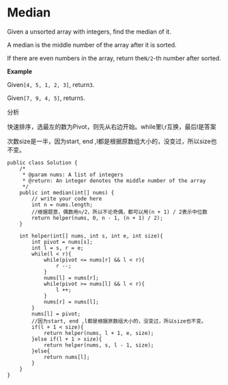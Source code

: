 # Median

Given a unsorted array with integers, find the median of it.

A median is the middle number of the array after it is sorted.

If there are even numbers in the array, return the`N/2`-th number after sorted.

**Example**

Given`[4, 5, 1, 2, 3]`, return`3`.

Given`[7, 9, 4, 5]`, return`5`.

分析

快速排序，选最左的数为Pivot，则先从右边开始。while里l,r互换，最后l是答案

次数size是一半，因为start, end ,l都是根据原数组大小的，没变过，所以size也不变。

```text
public class Solution {
    /*
     * @param nums: A list of integers
     * @return: An integer denotes the middle number of the array
     */
    public int median(int[] nums) {
        // write your code here
        int n = nums.length;
        //根据题意，偶数用n/2，所以不论奇偶，都可以用(n + 1) / 2表示中位数
        return helper(nums, 0, n - 1, (n + 1) / 2);
    }

    int helper(int[] nums, int s, int e, int size){
        int pivot = nums[s];
        int l = s, r = e;
        while(l < r){
            while(pivot <= nums[r] && l < r){
                r --;
            }
            nums[l] = nums[r];
            while(pivot >= nums[l] && l < r){
                l ++;
            }
            nums[r] = nums[l];
        }
        nums[l] = pivot;
        //因为start, end ,l都是根据原数组大小的，没变过，所以size也不变。
        if(l + 1 < size){
            return helper(nums, l + 1, e, size);
        }else if(l + 1 > size){
            return helper(nums, s, l - 1, size);
        }else{
            return nums[l];
        }
    }
}
```

